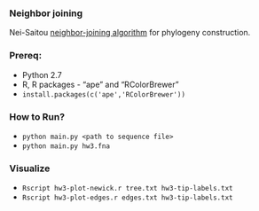 ### Neighbor joining

Nei-Saitou [neighbor-joining algorithm](https://en.wikipedia.org/wiki/Neighbor_joining) for phylogeny construction.

### Prereq:

- Python 2.7
- R, R packages - “ape” and “RColorBrewer”
- `install.packages(c('ape','RColorBrewer'))`

### How to Run?

- `python main.py <path to sequence file>`
- `python main.py hw3.fna`

### Visualize

- `Rscript hw3-plot-newick.r tree.txt hw3-tip-labels.txt`
- `Rscript hw3-plot-edges.r edges.txt hw3-tip-labels.txt`
